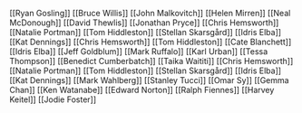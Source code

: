 [[Ryan Gosling]]
[[Bruce Willis]]
[[John Malkovitch]]
[[Helen Mirren]]
[[Neal McDonough]]
[[David Thewlis]]
[[Jonathan Pryce]]
[[Chris Hemsworth]]
[[Natalie Portman]]
[[Tom Hiddleston]]
[[Stellan Skarsgård]]
[[Idris Elba]]
[[Kat Dennings]]
[[Chris Hemsworth]]
[[Tom Hiddleston]]
[[Cate Blanchett]]
[[Idris Elba]]
[[Jeff Goldblum]]
[[Mark Ruffalo]]
[[Karl Urban]]
[[Tessa Thompson]]
[[Benedict Cumberbatch]]
[[Taika Waititi]]
[[Chris Hemsworth]]
[[Natalie Portman]]
[[Tom Hiddleston]]
[[Stellan Skarsgård]]
[[Idris Elba]]
[[Kat Dennings]]
[[Mark Wahlberg]]
[[Stanley Tucci]]
[[Omar Sy]]
[[Gemma Chan]]
[[Ken Watanabe]]
[[Edward Norton]]
[[Ralph Fiennes]]
[[Harvey Keitel]]
[[Jodie Foster]]
